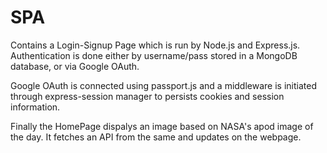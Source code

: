 # SPA

Contains a Login-Signup Page which is run by Node.js and Express.js. Authentication is done either by username/pass stored in a MongoDB database, or via Google OAuth.

Google OAuth is connected using passport.js and a middleware is initiated through express-session manager to persists cookies and session information.

Finally the HomePage dispalys an image based on NASA's apod image of the day. It fetches an API from the same and updates on the webpage.
